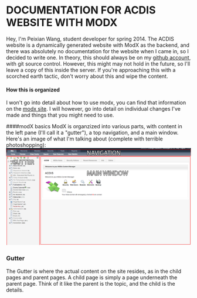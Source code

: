 # DOCUMENTATION FOR ACDIS  WEBSITE WITH MODX
Hey, I'm Peixian Wang, student developer for spring 2014. The ACDIS website is a dynamically generated website with ModX as the backend, and there was absolutely no documentation for the website when I came in, so I decided to write one. In theory, this should always be on my [github account](https://github.com/6210xi/acdis_documentation), with git source control. However, this might may not hold in the future, so I'll leave a copy of this inside the server. If you're approaching this with a scorched earth tactic, don't worry about this and wipe the content. 

#### How this is organized
I won't go into detail about how to use modx, you can find that information on the [modx site](http://rtfm.modx.com/). I will however, go into detail on individual changes I've made and things that you might need to use. 

####modX basics
ModX is organzized into various parts, with content in the left pane (I'll call it a "gutter"), a top navigation, and a main window. Here's an image of what I'm talking about (complete with terrible photoshopping): 
![Modxmain](images/modxmain.png)
### Gutter
The Gutter is where the actual content on the site resides, as in the child pages and parent pages. A child page is simply a page underneath the parent page. Think of it like the parent is the topic, and the child is the details. 